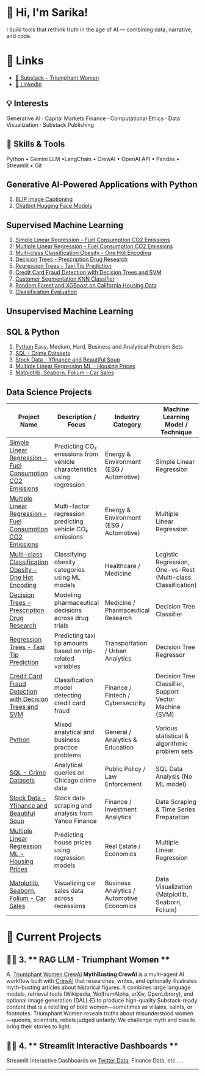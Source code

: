 # 👋 Hi, I'm Sarika!

I build tools that rethink truth in the age of AI — combining data, narrative, and code.

# 🔗 Links
- [📰 Substack – Triumphant Women](https://triumphantwomen.substack.com/)
- [💼 LinkedIn](https://www.linkedin.com/in/sarika-chopra-68293538/)

## 💡 Interests
Generative AI · Capital Markets Finance · Computational Ethics · Data Visualization · Substack Publishing

## 🧰 Skills & Tools
Python • Gemini LLM •LangChain • CrewAI • OpenAI API • Pandas • Streamlit • Git

## Generative AI-Powered Applications with Python
1. [BLIP Image Captioning](https://github.com/sarikasea/Generative-AI-Powered-Applications-with-Python/blob/main/BLIP_Bootstrapped_Language_Image_Pretraining.ipynb)
2. [Chatbot Hugging Face Models](https://github.com/sarikasea/Generative-AI-Powered-Applications-with-Python/blob/main/Chatbot_Hugging_Face.ipynb)

## Supervised Machine Learning 

1. [Simple Linear Regression - Fuel Consumption CO2 Emissions](https://github.com/sarikasea/Machine-Learning/blob/main/Simple_Linear_Regression_CO2_Emissions.ipynb)
2. [Multiple Linear Regression - Fuel Consumption CO2 Emissions](https://github.com/sarikasea/Machine-Learning/blob/main/Multiple_Linear_Regression_Fuel_Consumption.ipynb)
3. [Multi-class Classification Obesity - One Hot Encoding](https://github.com/sarikasea/Machine-Learning/blob/main/Multi_class_Classification_Obesity.ipynb)
4. [Decision Trees - Prescription Drug Research](https://github.com/sarikasea/Machine-Learning/blob/main/Decision_Trees_Prescription_Drug_Research.ipynb)
5. [Regression Trees - Taxi Tip Prediction](https://github.com/sarikasea/Machine-Learning/blob/main/Regression_Trees_Taxi_Tip_Prediction.ipynb)
6. [Credit Card Fraud Detection with Decision Trees and SVM](https://github.com/sarikasea/Machine-Learning/blob/main/Credit_Card_Fraud_Detection_with_Decision_Trees_and_SVM.ipynb)
7. [Customer Segmentation KNN Classifier](https://github.com/sarikasea/Machine-Learning/blob/main/Customer_Segmentation_KNN_Classifier.ipynb)
8. [Random Forest and XGBoost on California Housing Data](https://github.com/sarikasea/Machine-Learning/blob/main/Random_Forests_and_XGBoost.ipynb)
9. [Classification Evaluation](https://github.com/sarikasea/Machine-Learning/blob/main/Evaluation_Classification.ipynb)

## Unsupervised Machine Learning 

## SQL & Python 

1. [Python](https://github.com/sarikasea/Python) 
Easy, Medium, Hard, Business and Analytical Problem Sets
2. [SQL - Crime Datasets](https://github.com/sarikasea/Python/blob/main/SQLLite_Chicago_Crime_DataSet.ipynb)
3. [Stock Data - Yfinance and Beautiful Soup](https://github.com/sarikasea/Python)
4. [Multiple Linear Regression ML - Housing Prices](https://github.com/sarikasea/Python/blob/main/Housing_Prices_Multiple_Linear_Regression.ipynb)
5. [Matplotlib, Seaborn, Folium - Car Sales](https://github.com/sarikasea/Python/blob/main/MatplotLib_Seaborn_and_Folium_Car_Sales_in_Recessions.ipynb)

## Data Science Projects
| Project Name | Description / Focus | Industry Category | Machine Learning Model / Technique |
|---------------|--------------------|-------------------|------------------------------------|
| [Simple Linear Regression - Fuel Consumption CO2 Emissions](https://github.com/sarikasea/Machine-Learning/blob/main/Simple_Linear_Regression_CO2_Emissions.ipynb) | Predicting CO₂ emissions from vehicle characteristics using regression | Energy & Environment (ESG / Automotive) | Simple Linear Regression |
| [Multiple Linear Regression - Fuel Consumption CO2 Emissions](https://github.com/sarikasea/Machine-Learning/blob/main/Multiple_Linear_Regression_Fuel_Consumption.ipynb) | Multi-factor regression predicting vehicle CO₂ emissions | Energy & Environment (ESG / Automotive) | Multiple Linear Regression |
| [Multi-class Classification Obesity - One Hot Encoding](https://github.com/sarikasea/Machine-Learning/blob/main/Multi_class_Classification_Obesity.ipynb) | Classifying obesity categories using ML models | Healthcare / Medicine | Logistic Regression, One-vs-Rest (Multi-class Classification) |
| [Decision Trees - Prescription Drug Research](https://github.com/sarikasea/Machine-Learning/blob/main/Decision_Trees_Prescription_Drug_Research.ipynb) | Modeling pharmaceutical decisions across drug trials | Medicine / Pharmaceutical Research | Decision Tree Classifier |
| [Regression Trees - Taxi Tip Prediction](https://github.com/sarikasea/Machine-Learning/blob/main/Regression_Trees_Taxi_Tip_Prediction.ipynb) | Predicting taxi tip amounts based on trip-related variables | Transportation / Urban Analytics | Decision Tree Regressor |
| [Credit Card Fraud Detection with Decision Trees and SVM](https://github.com/sarikasea/Machine-Learning/blob/main/Credit_Card_Fraud_Detection_with_Decision_Trees_and_SVM.ipynb) | Classification model detecting credit card fraud | Finance / Fintech / Cybersecurity | Decision Tree Classifier, Support Vector Machine (SVM) |
| [Python](https://github.com/sarikasea/Python) | Mixed analytical and business practice problems | General / Analytics & Education | Various statistical & algorithmic problem sets |
| [SQL - Crime Datasets](https://github.com/sarikasea/Python/blob/main/SQLLite_Chicago_Crime_DataSet.ipynb) | Analytical queries on Chicago crime data | Public Policy / Law Enforcement | SQL Data Analysis (No ML model) |
| [Stock Data - Yfinance and Beautiful Soup](https://github.com/sarikasea/Python) | Stock data scraping and analysis from Yahoo Finance | Finance / Investment Analytics | Data Scraping & Time Series Preparation |
| [Multiple Linear Regression ML - Housing Prices](https://github.com/sarikasea/Python/blob/main/Housing_Prices_Multiple_Linear_Regression.ipynb) | Predicting house prices using regression models | Real Estate / Economics | Multiple Linear Regression |
| [Matplotlib, Seaborn, Folium - Car Sales](https://github.com/sarikasea/Python/blob/main/MatplotLib_Seaborn_and_Folium_Car_Sales_in_Recessions.ipynb) | Visualizing car sales data across recessions | Business Analytics / Automotive Economics | Data Visualization (Matplotlib, Seaborn, Folium) |

# 🧠 Current Projects

## 🕵️‍♀️ 3. ** RAG LLM - Triumphant Women **

A.  [Triumphant Women CrewAI](https://github.com/sarikasea/Mythbusters)
**MythBusting CrewAI** is a multi-agent AI workflow built with [CrewAI](https://github.com/joaomdmoura/crewAI)         that researches, writes, and optionally illustrates myth-busting articles about historical figures. It combines         large language models, retrieval tools (Wikipedia, WolframAlpha, arXiv, OpenLibrary), and optional image generation       (DALL·E) to produce high-quality Substack-ready content that is a retelling of bold women—sometimes as villains, saints, or footnotes. Triumphant Women reveals truths about misunderstood women—queens, scientists, rebels judged unfairly. We challenge myth and bias to bring their stories to light. 

## 🕵️‍♀️ 4. ** Streamlit Interactive Dashboards **
Streamlit Interactive Dashboards on [Twitter Data](https://github.com/sarikasea/Streamlit-Interactive-Dashboards), Finance Data, etc..... 


---

